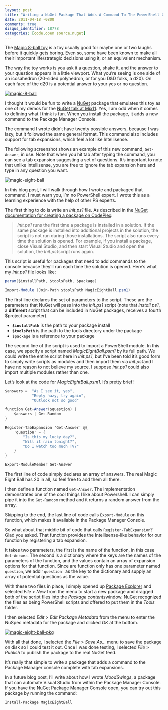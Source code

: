 ```yaml
---
layout: post
title: "Writing a NuGet Package That Adds A Command To The PowerShell Console"
date: 2011-04-18 -0800
comments: true
disqus_identifier: 18778
categories: [code,open source,nuget]
---
```

The [Magic 8-ball
toy](http://en.wikipedia.org/wiki/Magic_8-Ball "Magic 8-ball") is a toy
usually good for maybe one or two laughs before it quickly gets boring.
Even so, some have been known to make all their important life/strategic
decisions using it, or an equivalent mechanism.

The way the toy works is you ask it a question, shake it, and the answer
to your question appears in a little viewport. What you’re seeing is one
side of an icosahedron (20-sided polyhedron, or for you D&D folks, a
d20). On each face of the d20 is a potential answer to your yes or no
question.

[![magic-8-ball](http://haacked.com/images/haacked_com/Windows-Live-Writer/Writing-a-NuGet-Package-That-Adds-A-Comm_C56B/magic-8-ball_3.jpg "magic-8-ball")](http://www.flickr.com/photos/greeblie/2426454804/ "Magic 8-Ball")

I thought it would be fun to write a
[NuGet](http://nuget.codeplex.com/ "NuGet") package that emulates this
toy as one of my demos for the [NuGet talk at
Mix11](http://haacked.com/archive/2011/04/16/a-look-back-at-mix-11.aspx "Mix11").
Yes, I am odd when it comes to defining what I think is fun. When you
install the package, it adds a new command to the Package Manager
Console.

The command I wrote didn’t have twenty possible answers, because I was
lazy, but it followed the same general format. This command also
includes support for tab expansions, which feel a lot like Intellisense.

The following screenshot shows an example of this new command,
`Get-Answer`, in use. Note that when you hit tab after typing the
command, you can see a tab expansion suggesting a set of questions. It’s
important to note that unlike Intellisense, you are free to ignore the
tab expansion here and type in any question you want.

![magic-eight-ball](http://haacked.com/images/haacked_com/Windows-Live-Writer/Writing-a-NuGet-Package-That-Adds-A-Comm_C56B/magic-eight-ball_3.png "magic-eight-ball")

In this blog post, I will walk through how I wrote and packaged that
command. I must warn you, I’m no PowerShell expert. I wrote this as a
learning experience with the help of other PS experts.

The first thing to do is write an *init.ps1* file. As described in the
[NuGet documentation for creating a package on
CodePlex](http://nuget.codeplex.com/documentation?title=Creating%20a%20Package "Creating a Package"):

> *Init.ps1* runs the first time a package is installed in a solution.
> If the same package is installed into additional projects in the
> solution, the script is not run during those installations. The script
> also runs every time the solution is opened. For example, if you
> install a package, close Visual Studio, and then start Visual Studio
> and open the solution, the *Init.ps1*script runs again.

This script is useful for packages that need to add commands to the
console because they’ll run each time the solution is opened. Here’s
what my *init.ps1* file looks like:

```csharp
param($installPath, $toolsPath, $package)

Import-Module (Join-Path $toolsPath MagicEightBall.psm1)
```

The first line declares the set of parameters to the script. These are
the parameters that NuGet will pass into the *init.ps1* script (note
that *install.ps1*, a **different** script that can be included in NuGet
packages, receives a fourth \$project parameter).

-   **`$installPath`** is the path to your package install
-   **`$toolsPath`** is the path to the tools directory under the
    package
-   `$package` is a reference to your package

The second line of the script is used to import a PowerShell module. In
this case, we specify a script named *MagicEightBall.psm1* by its full
path. We could write the entire script here in *init.ps1*, but I’ve been
told it’s good form to simply write scripts as modules and then import
them via *init.ps1*and I have no reason to not believe my source. I
suppose *init.ps1* could also import multiple modules rather than one.

Let’s look at the code for *MagicEightBall.psm1*. It’s pretty brief!

```csharp
$answers =  "As I see it, yes", 
            "Reply hazy, try again", 
            "Outlook not so good"

function Get-Answer($question) {
    $answers | Get-Random
}

Register-TabExpansion 'Get-Answer' @{
    'question' = { 
        "Is this my lucky day?",
        "Will it rain tonight?",
        "Do I watch too much TV?"
    }
}

Export-ModuleMember Get-Answer
```

The first line of code simply declares an array of answers. The real
Magic Eight Ball has 20 in all, so feel free to add them all there.

I then define a function named `Get-Answer`. The implementation
demonstrates one of the cool things I like about Powershell. I can
simply pipe it into the `Get-Random` method and it returns a random
answer from the array.

Skipping to the end, the last line of code calls `Export-Module` on this
function, which makes it available in the Package Manager Console.

So what about that middle bit of code that calls
`Register-TabExpansion`? Glad you asked. That function provides the
Intellisense-like behavior for our function by registering a tab
expansion.

It takes two parameters, the first is the name of the function, in this
case `Get-Answer`. The second is a dictionary where the keys are the
names of the parameters of the function, and the values contain an array
of expansion options for that function. Since are function only has one
parameter named `question`, we add `'question'` as the key to the
dictionary and supply an array of potential questions as the value.

With these two files in place, I simply opened up [Package
Explorer](http://nuget.codeplex.com/releases "NuGet Releases") and
selected *File* \> *New* from the menu to start a new package and
dragged both of the script files into the *Package contents*window.
NuGet recognized the files as being PowerShell scripts and offered to
put them in the *Tools* folder.

I then selected *Edit* \> *Edit Package Metadata* from the menu to enter
the NuSpec metadata for the package and clicked *OK* at the bottom.

[![magic-eight-ball-pkg](http://haacked.com/images/haacked_com/Windows-Live-Writer/Writing-a-NuGet-Package-That-Adds-A-Comm_C56B/magic-eight-ball-pkg_thumb.png "magic-eight-ball-pkg")](http://haacked.com/images/haacked_com/Windows-Live-Writer/Writing-a-NuGet-Package-That-Adds-A-Comm_C56B/magic-eight-ball-pkg_2.png)

With all that done, I selected the *File* \> *Save As…* menu to save the
package on disk so I could test it out. Once I was done testing, I
selected *File* \> *Publish* to publish the package to the real NuGet
feed.

It’s really that simple to write a package that adds a command to the
Package Manager console complete with tab expansions.

In a future blog post, I’ll write about how I wrote *MoodSwings*, a
package that can automate Visual Studio from within the Package Manager
Console. If you have the NuGet Package Manager Console open, you can try
out this package by running the command:

    Install-Package MagicEightBall

